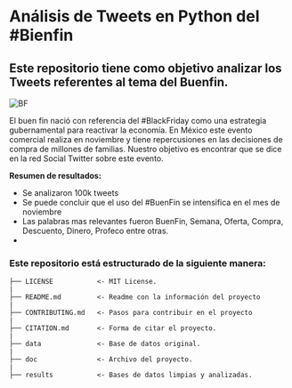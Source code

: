 # Análisis de Tweets en Python del #Bienfin

## Este repositorio tiene como objetivo analizar los Tweets referentes al tema del Buenfin.

![](https://elceo.com/wp-content/uploads/2022/11/buen-fin.jpg "BF")

El buen fin nació con referencia del #BlackFriday como una estrategia gubernamental para reactivar la economía. En México este evento comercial realiza en noviembre y tiene repercusiones en las decisiones de compra de millones de familias. Nuestro objetivo es encontrar que se dice en la red Social Twitter sobre este evento. 

**Resumen de resultados:**
- Se analizaron 100k tweets
- Se puede concluir que el uso del #BuenFin se intensifica en el mes de noviembre
- Las palabras mas relevantes fueron BuenFin, Semana, Oferta, Compra, Descuento, Dinero, Profeco entre otras.
- 





### Este repositorio está estructurado de la siguiente manera: 

    ├── LICENSE           <- MIT License.  
    |  
    ├── README.md         <- Readme con la información del proyecto  
    |  
    ├── CONTRIBUTING.md   <- Pasos para contribuir en el proyecto  
    |  
    ├── CITATION.md       <- Forma de citar el proyecto.  
    |  
    ├── data              <- Base de datos original.  
    |  
    ├── doc               <- Archivo del proyecto.  
    |  
    ├── results           <- Bases de datos limpias y analizadas.  

